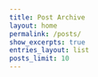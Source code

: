 ```yaml
---
title: Post Archive
layout: home
permalink: /posts/
show_excerpts: true
entries_layout: list
posts_limit: 10
---
```

